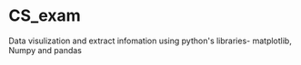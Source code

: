 # CS_exam
Data visulization and extract infomation using python's libraries- matplotlib, Numpy and pandas
